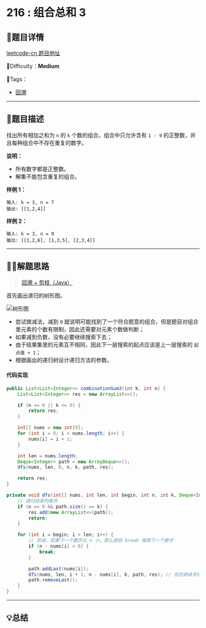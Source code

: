 # 216 : 组合总和 3

## 📌题目详情

[leetcode-cn 题目地址](https://leetcode-cn.com/problems/combination-sum-iii/)

📗Difficulty：**Medium** 

🎯Tags：

+ [回溯](https://leetcode-cn.com/tag/backtracking/)

---

## 📃题目描述

找出所有相加之和为 `n` 的 `k` 个数的组合。组合中只允许含有 `1 - 9` 的正整数，并且每种组合中不存在重复的数字。

**说明：**

+ 所有数字都是正整数。
+ 解集不能包含重复的组合。 



**样例 1：**

```
输入: k = 3, n = 7
输出: [[1,2,4]]
```



**样例 2：**

```
输入: k = 3, n = 9
输出: [[1,2,6], [1,3,5], [2,3,4]]
```



****

## 🏹🎯解题思路

> [回溯 + 剪枝（Java）](https://leetcode-cn.com/problems/combination-sum-iii/solution/hui-su-jian-zhi-by-liweiwei1419/)

首先画出递归的树形图。

![树形图](https://assets.ryantech.ltd/20201018221151.png)



+ 尝试做减法，减到 `0` 就说明可能找到了一个符合题意的组合，但是题目对组合里元素的个数有限制，因此还需要对元素个数做判断；
+ 如果减到负数，没有必要继续搜索下去；
+ 由于结果集里的元素互不相同，因此下一层搜索的起点应该是上一层搜索的 `起点值 + 1`；
+ 根据画出的递归树设计递归方法的参数。





#### 代码实现

```java
public List<List<Integer>> combinationSum3(int k, int n) {
    List<List<Integer>> res = new ArrayList<>();

    if (n <= 0 || k <= 0) {
        return res;
    }

    int[] nums = new int[9];
    for (int i = 0; i < nums.length; i++) {
        nums[i] = i + 1;
    }

    int len = nums.length;
    Deque<Integer> path = new ArrayDeque<>();
    dfs(nums, len, 0, n, k, path, res);

    return res;
}

private void dfs(int[] nums, int len, int begin, int n, int k, Deque<Integer> path, List<List<Integer>> res) {
    // 递归结束的条件
    if (n == 0 && path.size() == k) {
        res.add(new ArrayList<>(path));
        return;
    }

    for (int i = begin; i < len; i++) {
        // 剪枝，如果下一个数字比 n 小，那么提前 break 搜索下一个数字
        if (n - nums[i] < 0) {
            break;
        }

        path.addLast(nums[i]);
        dfs(nums, len, i + 1, n - nums[i], k, path, res); // 向后继续寻找
        path.removeLast();
    }
}
```



---

## 💡总结




